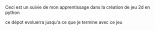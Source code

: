 Ceci est un suivie de mon apprentissage dans la création de jeu 2d en python

ce dépot evoluerra jusqu'a ce que je termine avec ce jeu
